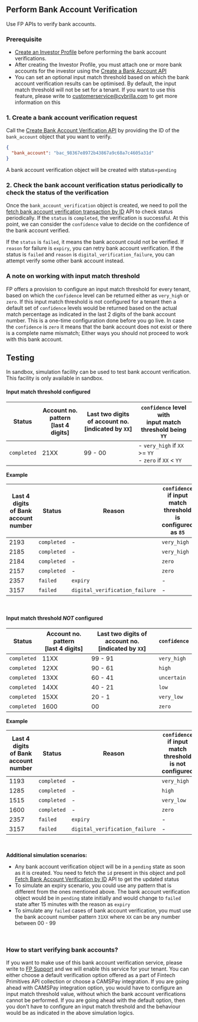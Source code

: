 ## Perform Bank Account Verification

Use FP APIs to verify bank accounts.

### Prerequisite
 - [Create an Investor Profile](https://fintechprimitives.com/docs/api/#create-an-investor-profile) before performing the bank account verifications.
 - After creating the Investor Profile, you must attach one or more bank accounts for the investor using the [Create a Bank Account API](https://fintechprimitives.com/docs/api/#bank-accounts-early-access)
 - You can set an optional input match threshold based on which the bank account verification results can be optimised. By default, the input match threshold will not be set for a tenant. If you want to use this feature, please write to [customerservice@cybrilla.com](mailto:customerservice@cybrilla.com) to get more information on this

### 1. Create a bank account verification request

Call the [Create Bank Account Verification API](https://fintechprimitives.com/docs/api/#create-bank-verification) by providing the ID of the `bank_account` object that you want to verify. 

```json
{
  "bank_account": "bac_98367e8972b43867a9c68a7c4605a31d"
}
```

A bank account verification object will be created with status=`pending`

### 2. Check the bank account verification status periodically to check the status of the verification
Once the `bank_account_verification` object is created, we need to poll the [fetch bank account verification transaction by ID](https://fintechprimitives.com/docs/api/#fetch-bank-account-verification-by-id) API to check status periodically. If the `status` is `completed`, the verification is successful. At this point, we can consider the `confidence` value to decide on the confidence of the bank account verified.

If the `status` is `failed`, it means the bank account could not be verified. If `reason` for failure is `expiry`, you can retry bank account verification. If the status is `failed` and `reason` is `digital_verification_failure`, you can attempt verify some other bank account instead.

### A note on working with input match threshold

FP offers a provision to configure an input match threshold for every tenant, based on which the `confidence` level can be returned either as `very_high` or `zero`. If this input match threshold is not configured for a tenant then a default set of `confidence` levels would be returned based on the actual match percentage as indicated in the last 2 digits of the bank account number. This is a one-time configuration done before you go live. In case the `confidence` is `zero` it means that the bank account does not exist or there is a complete name mismatch; Either ways you should not proceed to work with this bank account.

## Testing

In sandbox, simulation facility can be used to test bank account verification. This facility is only available in sandbox.

#### Input match threshold configured 

| Status | Account no. pattern <br>[last 4 digits] | Last two digits of account no. <br>[indicated by `XX`] |  `confidence` level with <br>input match threshold being `YY` |
| ------ | ------ | ------ |  ------ |
| `completed` | 21XX | 99 - 00  |  - `very_high` if `XX` >= `YY` <br> - `zero` if `XX` < `YY` |

**Example**

| Last 4 digits of Bank account number | Status | Reason | `confidence` if input match threshold <br> is configured as `85` |
|-|-|-|-|
| 2193 | `completed` | - | `very_high` |
| 2185 | `completed` | - | `very_high` |
| 2184 | `completed` | - | `zero` |
| 2157 | `completed` | - | `zero` |
| 2357 | `failed` | `expiry` | - |
| 3157 | `failed` | `digital_verification_failure` | - |

<br>

#### Input match threshold _NOT_ configured 

| Status | Account no. pattern <br>[last 4 digits] | Last two digits of account no. <br>[indicated by `XX`] |  `confidence` |
| ------ | ------ | ------ |  ------ |
| `completed` | 11XX | 99 - 91  |  `very_high` |
| `completed` | 12XX | 90 - 61 |  `high` |
| `completed` | 13XX | 60 - 41 |  `uncertain` |
| `completed` | 14XX | 40 - 21 |  `low` |
| `completed` | 15XX | 20 - 1 |  `very_low` |
| `completed` | 1600 | 00 | `zero` |

**Example**

| Last 4 digits of Bank account number | Status | Reason | `confidence` if input match threshold <br> is not configured |
|-|-|-|-|
| 1193 | `completed` | - | `very_high` |
| 1285 | `completed` | - | `high` |
| 1515 | `completed` | - | `very_low` |
| 1600 | `completed` | - | `zero` |
| 2357 | `failed` | `expiry` | - |
| 3157 | `failed` | `digital_verification_failure` | - |


<br>

**Additional simulation scenarios:** 
- Any bank account verification object will be in a `pending` state as soon as it is created. You need to fetch the `id` present in this object and poll [Fetch Bank Account Verification by ID](https://fintechprimitives.com/docs/api/#fetch-bank-account-verification-by-id) API to get the updated status
- To simulate an expiry scenario, you could use any pattern that is different from the ones mentioned above. The bank account verification object would be in `pending` state initially and would change to `failed` state after 15 minutes with the reason as `expiry`
- To simulate any `failed` cases of bank account verification, you must use the bank account number pattern `31XX` where `XX` can be any number between 00 - 99

<br>

### How to start verifying bank accounts?

If you want to make use of this bank account verification service, please write to [FP Support](mailto:customerservice@cybrilla.com) and we will enable this service for your tenant. You can either choose a default verification option offered as a part of Fintech Primitives API collection or choose a CAMSPay integration. If you are going ahead with CAMSPay integration option, you would have to configure an input match threshold value, without which the bank account verifications cannot be performed. If you are going ahead with the default option, then you don't have to configure an input match threshold and the behaviour would be as indicated in the above simulation logics.
